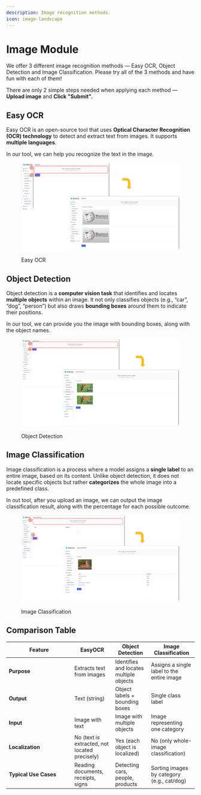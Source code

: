 ```yaml
---
description: Image recognition methods.
icon: image-landscape
---
```


# Image Module

We offer 3 different image recognition methods — Easy OCR, Object Detection and Image Classification. Please try all of the 3 methods and have fun with each of them!

There are only 2 simple steps needed when applying each method — **Upload image** and **Click "Submit".**

## Easy OCR

Easy OCR is an open-source tool that uses **Optical Character Recognition (OCR) technology** to detect and extract text from images. It supports **multiple languages**.

In our tool, we can help you recognize the text in the image.

<figure><img src="../../.gitbook/assets/1748061136952.png" alt=""><figcaption><p>Easy OCR</p></figcaption></figure>

## Object Detection

Object detection is a **computer vision task** that identifies and locates **multiple objects** within an image. It not only classifies objects (e.g., “car”, “dog”, “person”) but also draws **bounding boxes** around them to indicate their positions.

In our tool, we can provide you the image with bounding boxes, along with the object names.

<figure><img src="../../.gitbook/assets/1748061180630.png" alt=""><figcaption><p>Object Detection</p></figcaption></figure>

## Image Classification

Image classification is a process where a model assigns a **single label** to an entire image, based on its content. Unlike object detection, it does not locate specific objects but rather **categorizes** the whole image into a predefined class.

In out tool, after you upload an image, we can output the image classification result, along with the percentage for each possible outcome.

<figure><img src="../../.gitbook/assets/1748061252655.png" alt=""><figcaption><p>Image Classification</p></figcaption></figure>

## Comparison Table

<table><thead><tr><th width="161.28564453125">Feature</th><th>EasyOCR</th><th>Object Detection</th><th>Image Classification</th></tr></thead><tbody><tr><td><strong>Purpose</strong></td><td>Extracts text from images</td><td>Identifies and locates multiple objects</td><td>Assigns a single label to the entire image</td></tr><tr><td><strong>Output</strong></td><td>Text (string)</td><td>Object labels + bounding boxes</td><td>Single class label</td></tr><tr><td><strong>Input</strong></td><td>Image with text</td><td>Image with multiple objects</td><td>Image representing one category</td></tr><tr><td><strong>Localization</strong></td><td>No (text is extracted, not located precisely)</td><td>Yes (each object is localized)</td><td>No (only whole-image classification)</td></tr><tr><td><strong>Typical Use Cases</strong></td><td>Reading documents, receipts, signs</td><td>Detecting cars, people, products</td><td>Sorting images by category (e.g., cat/dog)</td></tr></tbody></table>
